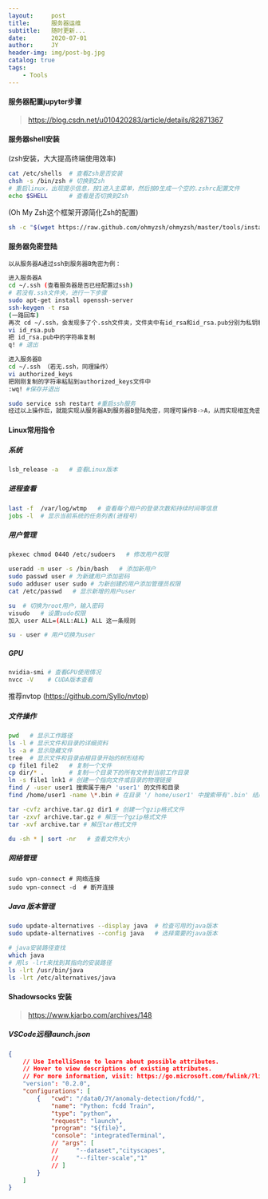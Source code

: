 ```yaml
---
layout:     post
title:      服务器运维
subtitle:   随时更新...
date:       2020-07-01
author:     JY
header-img: img/post-bg.jpg
catalog: true
tags:
    - Tools
---
```




#### 服务器配置jupyter步骤

> https://blog.csdn.net/u010420283/article/details/82871367



#### 服务器shell安装

(zsh安装，大大提高终端使用效率)

```bash
cat /etc/shells  # 查看Zsh是否安装
chsh -s /bin/zsh # 切换到Zsh
# 重启linux，出现提示信息，按1进入主菜单，然后按0生成一个空的.zshrc配置文件
echo $SHELL	     # 查看是否切换到Zsh
```



(Oh My Zsh这个框架开源简化Zsh的配置)

```bash
sh -c "$(wget https://raw.github.com/ohmyzsh/ohmyzsh/master/tools/install.sh -O -)"  # 安装
```



#### 服务器免密登陆

```bash
以从服务器A通过ssh到服务器B免密为例：

进入服务器A
cd ~/.ssh (查看服务器是否已经配置过ssh)
# 若没有.ssh文件夹，进行一下步骤
sudo apt-get install openssh-server
ssh-keygen -t rsa
(一路回车)
再次 cd ~/.ssh，会发现多了个.ssh文件夹，文件夹中有id_rsa和id_rsa.pub分别为私钥和公钥文件
vi id_rsa.pub
把 id_rsa.pub中的字符串复制
q! # 退出

进入服务器B
cd ~/.ssh （若无.ssh，同理操作）
vi authorized_keys
把刚刚复制的字符串粘贴到authorized_keys文件中
:wq! #保存并退出

sudo service ssh restart #重启ssh服务
经过以上操作后，就能实现从服务器A到服务器B登陆免密，同理可操作B->A，从而实现相互免密
```



#### Linux常用指令

##### 系统

```bash
lsb_release -a   # 查看Linux版本
```



##### 进程查看

```bash
last -f  /var/log/wtmp   # 查看每个用户的登录次数和持续时间等信息
jobs -l  # 显示当前系统的任务列表(进程号)
```



##### 用户管理

```bash
pkexec chmod 0440 /etc/sudoers   # 修改用户权限

useradd -m user -s /bin/bash   # 添加新用户
sudo passwd user # 为新建用户添加密码
sudo adduser user sudo # 为新创建的用户添加管理员权限
cat /etc/passwd   # 显示新增的用户user

su  # 切换为root用户，输入密码
visudo   # 设置sudo权限
加入 user ALL=(ALL:ALL) ALL 这一条规则

su - user # 用户切换为user
```



##### GPU

```bash
nvidia-smi # 查看GPU使用情况
nvcc -V    # CUDA版本查看
```

推荐nvtop (https://github.com/Syllo/nvtop)



##### 文件操作

```bash
pwd   # 显示工作路径 
ls -l # 显示文件和目录的详细资料 
ls -a # 显示隐藏文件 
tree  # 显示文件和目录由根目录开始的树形结构
cp file1 file2   # 复制一个文件 
cp dir/* .       # 复制一个目录下的所有文件到当前工作目录 
ln -s file1 lnk1 # 创建一个指向文件或目录的物理链接 
find / -user user1 搜索属于用户 'user1' 的文件和目录 
find /home/user1 -name \*.bin # 在目录 '/ home/user1' 中搜索带有'.bin' 结尾的文件 

tar -cvfz archive.tar.gz dir1 # 创建一个gzip格式文件
tar -zxvf archive.tar.gz # 解压一个gzip格式文件 
tar -xvf archive.tar # 解压tar格式文件

du -sh * | sort -nr   # 查看文件大小
```



##### 网络管理

```
sudo vpn-connect # 网络连接
sudo vpn-connect -d  # 断开连接
```



##### Java 版本管理

```bash
sudo update-alternatives --display java  # 检查可用的java版本
sudo update-alternatives --config java   # 选择需要的java版本

# java安装路径查找
which java
# 用ls -lrt来找到其指向的安装路径
ls -lrt /usr/bin/java
ls -lrt /etc/alternatives/java
```



#### Shadowsocks 安装

> https://www.kjarbo.com/archives/148



##### VSCode远程launch.json

```json
{
    // Use IntelliSense to learn about possible attributes.
    // Hover to view descriptions of existing attributes.
    // For more information, visit: https://go.microsoft.com/fwlink/?linkid=830387
    "version": "0.2.0",
    "configurations": [
        {   "cwd": "/data0/JY/anomaly-detection/fcdd/",
            "name": "Python: fcdd Train",
            "type": "python",
            "request": "launch",
            "program": "${file}",
            "console": "integratedTerminal",
            // "args": [
            //     "--dataset","cityscapes",
            //     "--filter-scale","1"
            // ]
        }
    ]
}
```

